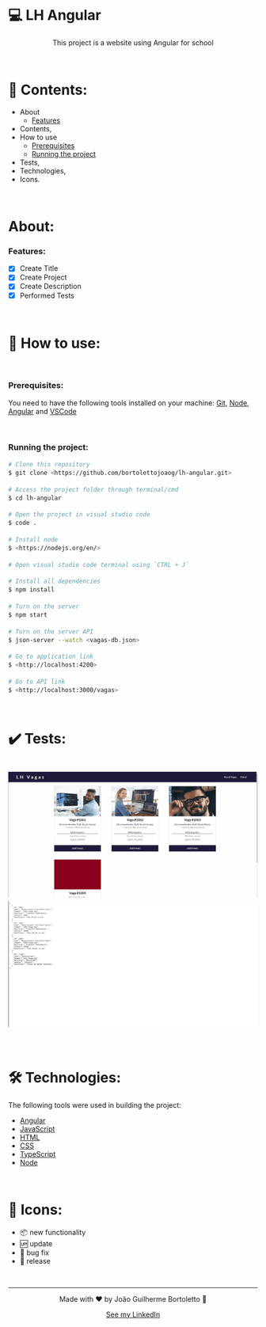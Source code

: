 # 💻 LH Angular

<p align="center">This project is a website using Angular for school</p>

<br/>

# 📓 Contents:

- About
    - [Features](#Features)
- Contents,
- How to use
    - [Prerequisites](#Prerequisites)
    - [Running the project](#Running-the-project)
- Tests,
- Technologies,
- Icons.

<br/>

# About:

### Features:

- [x] Create Title
- [x] Create Project
- [x] Create Description
- [x] Performed Tests

<br/>

# 📝 How to use:

<br/>

### Prerequisites:

You need to have the following tools installed on your machine: [Git](https://git-scm.com), [Node](https://nodejs.org/en/), [Angular](https://angular.io/) and [VSCode](https://code.visualstudio.com/)

<br/>

### Running the project:

```bash
# Clone this repository
$ git clone <https://github.com/bortolettojoaog/lh-angular.git>

# Access the project folder through terminal/cmd
$ cd lh-angular

# Open the project in visual studio code
$ code .

# Install node
$ <https://nodejs.org/en/>

# Open visual studio code terminal using `CTRL + J`

# Install all dependencies
$ npm install

# Turn on the server
$ npm start

# Turn on the server API
$ json-server --watch <vagas-db.json>

# Go to application link
$ <http://localhost:4200>

# Go to API link
$ <http://localhost:3000/vagas>
```

<br/>

# ✔️ Tests:
<h1 align="center">
    <img alt="Test" title="Test" src="./github/tests1.gif" />
    <img alt="Test" title="Test" src="./github/tests.gif" />
</h1>

<br/>

# 🛠️ Technologies:

The following tools were used in building the project:

- [Angular](https://angular.io/)
- [JavaScript](https://www.javascript.com/)
- [HTML](https://pt.wikipedia.org/wiki/HTML)
- [CSS](https://pt.wikipedia.org/wiki/Cascading_Style_Sheets)
- [TypeScript](https://www.typescriptlang.org/)
- [Node](https://nodejs.org/en/)

<br/>

# 📁 Icons:

- :package: new functionality
- :up: update
- :bug: bug fix
- :checkered_flag: release

<br/>

---

<p align="center">
    Made with ❤️ by João Guilherme Bortoletto 👋
</p>

<p align="center">
    <a href="https://www.linkedin.com/in/bortolettojoaog/">See my LinkedIn</a>
</a>